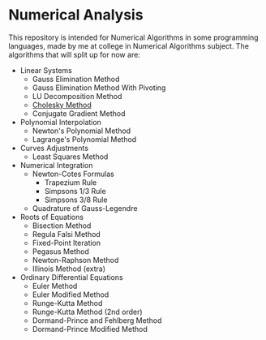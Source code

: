 # Numerical Analysis

This repository is intended for Numerical Algorithms in some programming languages, made by me at college in Numerical Algorithms subject. The algorithms that will split up for now are:

- Linear Systems
  - Gauss Elimination Method
  - Gauss Elimination Method With Pivoting
  - LU Decomposition Method
  - [Cholesky Method](https://github.com/GabrielMotaBLima/Numerical_Analysis/tree/master/Linear%20Systems/Cholesky%20Method)
  - Conjugate Gradient Method
- Polynomial Interpolation 
  - Newton's Polynomial Method
  - Lagrange's Polynomial Method
- Curves Adjustments
  - Least Squares Method
- Numerical Integration
  - Newton-Cotes Formulas
    - Trapezium Rule
    - Simpsons 1/3 Rule
    - Simpsons 3/8 Rule
  - Quadrature of Gauss-Legendre
- Roots of Equations
  - Bisection Method
  - Regula Falsi Method
  - Fixed-Point Iteration
  - Pegasus Method
  - Newton-Raphson Method
  - Illinois Method (extra)
- Ordinary Differential Equations
  - Euler Method
  - Euler Modified Method
  - Runge-Kutta Method
  - Runge-Kutta Method (2nd order)
  - Dormand-Prince and Fehlberg Method
  - Dormand-Prince Modified Method
  
  
